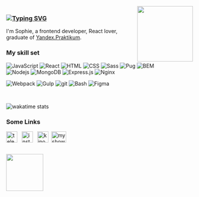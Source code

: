 <img src="https://images.squarespace-cdn.com/content/v1/5ecd97cde98b902cd53ad716/1590715429933-3KOCCMPIFNSZVEZ6ERL8/Gotcha_Hi.gif?format=1000w" align="right" style="width: 150px" />

### [![Typing SVG](https://readme-typing-svg.herokuapp.com?color=%23000000&lines=%3C++Hello%2C+world!++%2F%3E)](https://git.io/typing-svg)

I'm Sophie, a frontend developer, React lover, graduate of [Yandex.Praktikum](https://praktikum.yandex.ru/web/).
<br>

### My skill set

<span>
  <img alt="JavaScript" src="https://img.shields.io/badge/-JavaScript-f5f5f5?style=for-the-badge&logo=javascript&logoColor=F7DF1E" />
  <img alt="React" src="https://img.shields.io/badge/-React-f5f5f5?style=for-the-badge&logo=react&logoColor=61DAFB" />
  <img alt="HTML" src="https://img.shields.io/badge/-HTML-f5f5f5?style=for-the-badge&logo=html5&logoColor=E34F26" />
  <img alt="CSS" src="https://img.shields.io/badge/-CSS-f5f5f5?style=for-the-badge&logo=css3&logoColor=1572B6" />
  <img alt="Sass" src="https://img.shields.io/badge/-Sass-f5f5f5?style=for-the-badge&logo=sass&logoColor=CC6699" />
  <img alt="Pug" src="https://img.shields.io/badge/-Pug-f5f5f5?style=for-the-badge&logo=pug&logoColor=A86454" />
  <img alt="BEM" src="https://img.shields.io/badge/-BEM-f5f5f5?style=for-the-badge" />
</span>
<br>
<span>
  <img alt="Nodejs" src="https://img.shields.io/badge/-Node.JS-f5f5f5?style=for-the-badge&logo=nodedotjs&logoColor=339933" />
  <img alt="MongoDB" src="https://img.shields.io/badge/-MongoDB-f5f5f5?style=for-the-badge&logo=mongodb&logoColor=47A248" />
  <img alt="Express.js" src="https://img.shields.io/badge/-Express.js-f5f5f5?style=for-the-badge&" />
  <img alt="Nginx" src="https://img.shields.io/badge/-Nginx-f5f5f5?style=for-the-badge&logo=nginx&logoColor=009639" />
</span>
<br>
<p>
  <img alt="Webpack" src="https://img.shields.io/badge/-Webpack-f5f5f5?style=for-the-badge&logo=webpack&logoColor=8DD6F9" />
  <img alt="Gulp" src="https://img.shields.io/badge/-Gulp-f5f5f5?style=for-the-badge&logo=gulp&logoColor=CF4647" />
  <img alt="git" src="https://img.shields.io/badge/-Git-f5f5f5?style=for-the-badge&logo=git&logoColor=F05032" />
  <img alt="Bash" src="https://img.shields.io/badge/-Bash-f5f5f5?style=for-the-badge&logo=gnubash&logoColor=4EAA25" />
  <img alt="Figma" src="https://img.shields.io/badge/-Figma-f5f5f5?style=for-the-badge&logo=figma&logoColor=F24E1E" />
</p>

<br>

<!-- <img src="https://images.squarespace-cdn.com/content/v1/5ecd97cde98b902cd53ad716/1590792908456-K042R09XR93EEGOTGMNP/Gotcha_Bug_Run.gif?format=300w" align="right" style="width: 180px" /> -->

![wakatime stats](https://github-readme-stats.vercel.app/api/wakatime?username=sahvea&layout=compact&theme=graywhite)

<!-- [![GitHub Streak](http://github-readme-streak-stats.herokuapp.com?user=sahvea&hide_border=true&date_format=M%20j%5B%2C%20Y%5D&ring=B8DA44&currStreakLabel=B8DA44)](https://git.io/streak-stats) -->

### Some Links

<a href="https://t.me/sahvea" target="blank"><img align="center" src="https://cdn-icons-png.flaticon.com/512/2111/2111646.png" alt="telegram" height="30" width="30" /></a>&nbsp;&nbsp;
<a href="https://www.instagram.com/pimperneltook?r=nametag" target="blank"><img align="center" src="https://cdn-icons-png.flaticon.com/512/174/174855.png" alt="instagram" height="30" width="30" /></a>&nbsp;&nbsp;
<a href="https://www.kinopoisk.ru/user/2227418/go/" target="blank"><img align="center" src="https://yt3.ggpht.com/ytc/AKedOLQLhtzLJK3uYBvGSEADHyrtiuMwq4nsirB_STfc=s900-c-k-c0x00ffffff-no-rj" alt="kinopoisk" height="30" width="30" /></a>&nbsp;
<a href="https://old.myshows.me/EmiNymph" target="blank"><img align="center" src="http://www.userlogos.org/files/logos/alterionisto/unnamed.png" alt="myshows" height="30" width="40" /></a>&nbsp;&nbsp;

<br>
<!-- <div align="center"> -->
  <img src="https://images.squarespace-cdn.com/content/v1/5ecd97cde98b902cd53ad716/1590793105196-KDH6X6V8XR28XB12SMNR/Gotcha_Work.gif?format=300w" align="center" style="width: 100px" />
<!-- </div> -->
